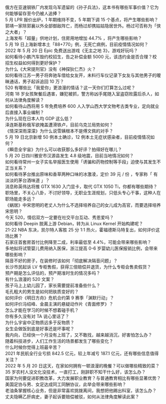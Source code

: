 俄方在亚速钢铁厂内发现乌军遗留的《孙子兵法》，这本书有哪些军事价值？它为何能够留存至今仍被人追捧？  
5 月 LPR 报价出炉，1 年期维持不变，5 年期下调 15 个基点，将产生哪些影响？  
郭靖一家除郭襄以外全部御敌阵亡，而杨过却携姑姑隐居世外。杨过可否称为「侠之大者」？  
上海发布「超量」供地计划，住房用地增加 44.7% ，将产生哪些影响？  
5 月 19 日上海新增本土「88+770」例，无死亡病例，目前疫情情况如何？  
2022 年 5 月 20 日 Epic 免费送出游戏《无主之地 3》，游戏好玩吗？  
如何看待小鹏汽车毁约校招生，告之补偿金额 5000 元，该违约金是否合理？校招生权益如何得到更好保护？  
为什么《大宋提刑官》没有《神探狄仁杰》火？  
如何看待江苏一男子将奔驰车借给女友开，未料行车仪记录下女友与其他男子的暧昧通话，男子起诉追回 10 万？  
520 有哪些比「我爱你」更浪漫的情话？这一天你们打算怎么过呢？  
河南 18 岁女孩聚餐后遇害，嫌犯被抓，警方称凶手尾随入室盗窃败露后杀人，如何从法律角度解读？  
如何看待山西将用 5 年免费培养 600 人入学山西大学文物考古类专业，定向就业后直接入事业编制？  
为什么现在日本人均 GDP 这么低？  
泽连斯基称俄军欲掩盖遭滑铁卢，目前乌克兰局势如何？  
《情深深雨濛濛》为什么说雪姨根本不是傅文佩的对手？  
5 月 19 日北京新增 50 例本土确诊，12 例本土无症状感染者，目前疫情情况如何？  
《瞬息全宇宙》为什么可以收获那么多好评？拍得好在哪儿？  
5 月 20 日四川雅安市汉源县发生 4.8 级地震，目前当地情况如何？  
如何看待常州一女子实名举报医生使用「诱骗和药物控制等手段」迫使与其发生不正当关系？  
如何看待茅台推出原味和香草两种口味的冰激凌，定价 39 元 / 份 ，专家称「 有淡淡的茅台酒味道 」？  
消息称英伟达将推 GTX 1630 入门显卡，取代 GTX 1050 Ti，你都有哪些期待？  
职场里，不关心八卦，不讨好领导，无职业生涯规划，只低头专心干事，这种人在职场能走多远？  
《蜗居》中宋思明的老丈人为什么不选择培养自己的女儿成为高官，而要选择培养宋思明？  
今天 520，情侣双方一定要在社交平台互动、秀恩爱吗？  
如何看待 Deepin 脱离上游 Debian，转为从 Linux Kernel 开始构建呢？  
21-22 NBA 东决，凯尔特人客胜 25 分 1:1 热火，霍福德斯马特复出，如何评价这场比赛？  
石家庄首套房首付比例降至二成，利率最低至 4.4%，可能会带来哪些影响？  
多地拟将试管婴儿费用纳入医保，浙江提高 0-6 岁婴幼儿医保报销比例，会带来哪些影响？  
隔音不好的房子，在装修时该如何「彻底解决隔音问题」？  
长沙市民起诉 LV 专柜售假，获得三倍赔偿并退货，为什么专柜会售卖假货？  
预产期是怎么评估的，预产期准时生的情况多吗？  
有什么浪漫的 520 文案？  
孩子马上上幼儿园了，家长需要提前准备些什么？  
毛孔粗大的男生是如何把肤质变好的？  
如何评价《明日方舟》危机合约第 9 赛季「渊默行动」？  
如何评价冯绍峰、金晨主演的悬疑动作片《青面修罗》？  
怎么才能在学习的时候不想着碰手机？  
你有多久没有对 TA 说心里话了？  
为什么宇宙中正物质远多于反物质？  
女生会做饭到底是好事还是坏事呢？  
我内向，已经快一个月没有上班了，又不敢找，越来越消沉，好害怕怎么办？  
随着科技进步，人们工作生活的场景都发生了哪些变化？  
什么时候你觉得上班最辛苦？  
2021 年民航全行业亏损 842.5 亿元，较上年减亏 187.1 亿元，还有哪些信息值得关注？  
2022 年 5 月 20 日这天，在家如何拥有一顿浪漫的晚餐？可以做哪些精致的菜？  
35 岁农村人没文化没技术，一直打工，刚辞职不知干什么好，该怎么办？  
国家为何要促进职教改革，大力发展职业教育？与普通教育相比有哪些显著优势？  
美国足协与男、女足达成同工同酬协议，此举会带来哪些影响？  
老油条掌握核心业务，但是非常喜欢挑拨离间，我想把他踢出科室，该怎么办？  
丈夫隐瞒乙肝病史，妻子起诉要赔偿被驳，如何从法律角度解读此案？  
